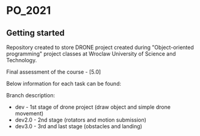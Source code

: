 # PO_2021
## Getting started

Repository created to store DRONE project created during "Object-oriented programming" project classes at Wroclaw University of Science and Technology.

Final assessment of the course  - [5.0]

Below information for each task can be found:

Branch description:
- dev - 1st stage of drone project (draw object and simple drone movement)
- dev2.0 - 2nd stage (rotators and motion submission)
- dev3.0 - 3rd and last stage (obstacles and landing)
